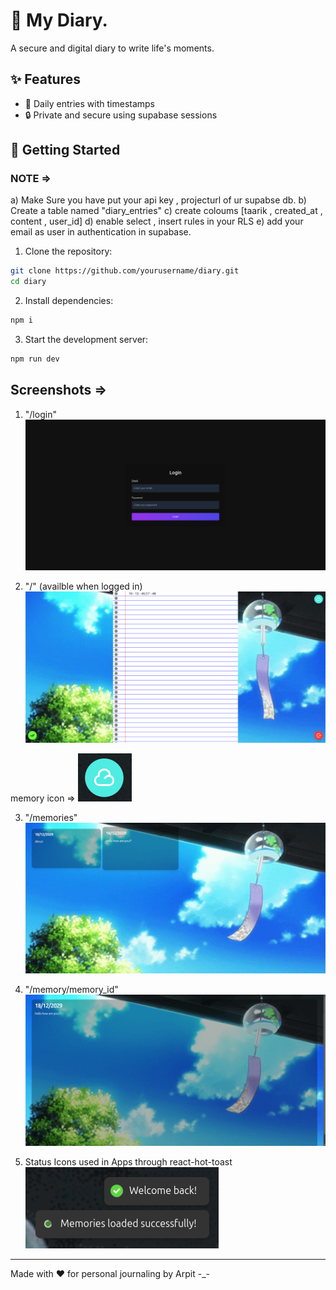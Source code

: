 <!-- Jai Shree Ram -->

# 📔 My Diary.

A secure and digital diary to write life's moments.

## ✨ Features

- 📝 Daily entries with timestamps
- 🔒 Private and secure using supabase sessions


## 🚀 Getting Started

### NOTE => 

a) Make Sure you have put your api key , projecturl of ur supabse db.
b) Create a table named "diary_entries"
c) create coloums [taarik , created_at , content , user_id]
d) enable select , insert rules in your RLS
e) add your email as user in authentication in supabase.


1. Clone the repository:
```bash
git clone https://github.com/yourusername/diary.git
cd diary
```

2. Install dependencies:
```bash
npm i
```

3. Start the development server:
```bash
npm run dev
```

## Screenshots =>

1. "/login"
![Login Page](./docs/login.png)

2. "/" (availble when logged in)
![Home](./docs/home.png)

memory icon => ![Memory Icon](./docs/memoriesIcon.png)

3. "/memories"
![Memories](./docs/memoris.png)

4. "/memory/memory_id"
![Expanded Memory](./docs/memory.png)

5. Status Icons used in Apps through react-hot-toast
![Icons](./docs/icons.png)



---
Made with ❤️ for personal journaling
by Arpit -_-

